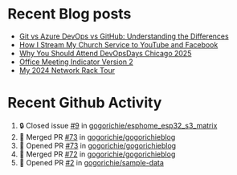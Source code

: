 # Recent Blog posts
<!-- BLOG-POST-LIST:START -->
- [Git vs Azure DevOps vs GitHub: Understanding the Differences](https://www.gogorichie.com/blog/microsoft/gitvsghvsado/)
- [How I Stream My Church Service to YouTube and Facebook](https://www.gogorichie.com/blog/church_live_stream/)
- [Why You Should Attend DevOpsDays Chicago 2025](https://www.gogorichie.com/blog/devopsdayschicago2025/)
- [Office Meeting Indicator Version 2](https://www.gogorichie.com/blog/office-meeting-indicator-v2/)
- [My 2024 Network Rack Tour](https://www.gogorichie.com/blog/my-2024-network-rack-tour/)
<!-- BLOG-POST-LIST:END -->


# Recent Github Activity
<!--START_SECTION:activity-->
1. 🔒 Closed issue [#9](https://github.com/gogorichie/esphome_esp32_s3_matrix/issues/9) in [gogorichie/esphome_esp32_s3_matrix](https://github.com/gogorichie/esphome_esp32_s3_matrix)
2. 🎉 Merged PR [#73](https://github.com/gogorichie/gogorichieblog/pull/73) in [gogorichie/gogorichieblog](https://github.com/gogorichie/gogorichieblog)
3. 💪 Opened PR [#73](https://github.com/gogorichie/gogorichieblog/pull/73) in [gogorichie/gogorichieblog](https://github.com/gogorichie/gogorichieblog)
4. 🎉 Merged PR [#72](https://github.com/gogorichie/gogorichieblog/pull/72) in [gogorichie/gogorichieblog](https://github.com/gogorichie/gogorichieblog)
5. 💪 Opened PR [#2](https://github.com/gogorichie/sample-data/pull/2) in [gogorichie/sample-data](https://github.com/gogorichie/sample-data)
<!--END_SECTION:activity-->

